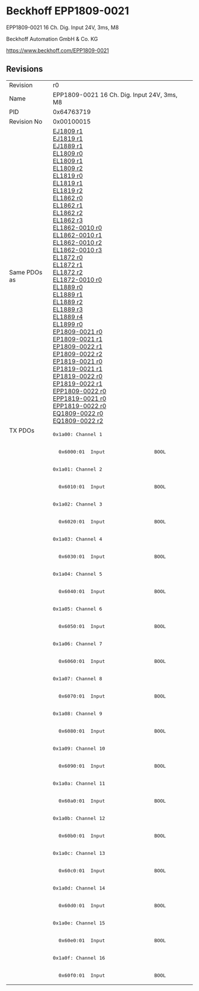 # Beckhoff EPP1809-0021

EPP1809-0021 16 Ch. Dig. Input 24V, 3ms, M8

Beckhoff Automation GmbH & Co. KG

https://www.beckhoff.com/EPP1809-0021

## Revisions
<table>
<tr >
<td>Revision</td>
<td><div class="foo">r0</div></td>
</tr>
<tr >
<td>Name</td>
<td><div class="foo">EPP1809-0021 16 Ch. Dig. Input 24V, 3ms, M8</div></td>
</tr>
<tr >
<td>PID</td>
<td><div class="foo">0x64763719</div></td>
</tr>
<tr >
<td>Revision No</td>
<td><div class="foo">0x00100015</div></td>
</tr>
<tr >
<td>Same PDOs as</td>
<td><div class="foo"><a href="EJ1809">EJ1809 r1</a><br/><a href="EJ1819">EJ1819 r1</a><br/><a href="EJ1889">EJ1889 r1</a><br/><a href="EL1809">EL1809 r0</a><br/><a href="EL1809">EL1809 r1</a><br/><a href="EL1809">EL1809 r2</a><br/><a href="EL1819">EL1819 r0</a><br/><a href="EL1819">EL1819 r1</a><br/><a href="EL1819">EL1819 r2</a><br/><a href="EL1862">EL1862 r0</a><br/><a href="EL1862">EL1862 r1</a><br/><a href="EL1862">EL1862 r2</a><br/><a href="EL1862">EL1862 r3</a><br/><a href="EL1862-0010">EL1862-0010 r0</a><br/><a href="EL1862-0010">EL1862-0010 r1</a><br/><a href="EL1862-0010">EL1862-0010 r2</a><br/><a href="EL1862-0010">EL1862-0010 r3</a><br/><a href="EL1872">EL1872 r0</a><br/><a href="EL1872">EL1872 r1</a><br/><a href="EL1872">EL1872 r2</a><br/><a href="EL1872-0010">EL1872-0010 r0</a><br/><a href="EL1889">EL1889 r0</a><br/><a href="EL1889">EL1889 r1</a><br/><a href="EL1889">EL1889 r2</a><br/><a href="EL1889">EL1889 r3</a><br/><a href="EL1889">EL1889 r4</a><br/><a href="EL1899">EL1899 r0</a><br/><a href="EP1809-0021">EP1809-0021 r0</a><br/><a href="EP1809-0021">EP1809-0021 r1</a><br/><a href="EP1809-0022">EP1809-0022 r1</a><br/><a href="EP1809-0022">EP1809-0022 r2</a><br/><a href="EP1819-0021">EP1819-0021 r0</a><br/><a href="EP1819-0021">EP1819-0021 r1</a><br/><a href="EP1819-0022">EP1819-0022 r0</a><br/><a href="EP1819-0022">EP1819-0022 r1</a><br/><a href="EPP1809-0022">EPP1809-0022 r0</a><br/><a href="EPP1819-0021">EPP1819-0021 r0</a><br/><a href="EPP1819-0022">EPP1819-0022 r0</a><br/><a href="EQ1809-0022">EQ1809-0022 r0</a><br/><a href="EQ1809-0022">EQ1809-0022 r2</a></div></td>
</tr>
<tr class="txpdo pdosection">
<td rowspan=32 valign=top>TX PDOs</td>
<td><pre>0x1a00: Channel 1</pre></td>
<td></td>
</tr>
<tr class="txpdo">
<td><pre>  0x6000:01  Input                 BOOL</pre></td>
</tr>
<tr class="txpdo pdosection">
<td><pre>0x1a01: Channel 2</pre></td>
</tr>
<tr class="txpdo">
<td><pre>  0x6010:01  Input                 BOOL</pre></td>
</tr>
<tr class="txpdo pdosection">
<td><pre>0x1a02: Channel 3</pre></td>
</tr>
<tr class="txpdo">
<td><pre>  0x6020:01  Input                 BOOL</pre></td>
</tr>
<tr class="txpdo pdosection">
<td><pre>0x1a03: Channel 4</pre></td>
</tr>
<tr class="txpdo">
<td><pre>  0x6030:01  Input                 BOOL</pre></td>
</tr>
<tr class="txpdo pdosection">
<td><pre>0x1a04: Channel 5</pre></td>
</tr>
<tr class="txpdo">
<td><pre>  0x6040:01  Input                 BOOL</pre></td>
</tr>
<tr class="txpdo pdosection">
<td><pre>0x1a05: Channel 6</pre></td>
</tr>
<tr class="txpdo">
<td><pre>  0x6050:01  Input                 BOOL</pre></td>
</tr>
<tr class="txpdo pdosection">
<td><pre>0x1a06: Channel 7</pre></td>
</tr>
<tr class="txpdo">
<td><pre>  0x6060:01  Input                 BOOL</pre></td>
</tr>
<tr class="txpdo pdosection">
<td><pre>0x1a07: Channel 8</pre></td>
</tr>
<tr class="txpdo">
<td><pre>  0x6070:01  Input                 BOOL</pre></td>
</tr>
<tr class="txpdo pdosection">
<td><pre>0x1a08: Channel 9</pre></td>
</tr>
<tr class="txpdo">
<td><pre>  0x6080:01  Input                 BOOL</pre></td>
</tr>
<tr class="txpdo pdosection">
<td><pre>0x1a09: Channel 10</pre></td>
</tr>
<tr class="txpdo">
<td><pre>  0x6090:01  Input                 BOOL</pre></td>
</tr>
<tr class="txpdo pdosection">
<td><pre>0x1a0a: Channel 11</pre></td>
</tr>
<tr class="txpdo">
<td><pre>  0x60a0:01  Input                 BOOL</pre></td>
</tr>
<tr class="txpdo pdosection">
<td><pre>0x1a0b: Channel 12</pre></td>
</tr>
<tr class="txpdo">
<td><pre>  0x60b0:01  Input                 BOOL</pre></td>
</tr>
<tr class="txpdo pdosection">
<td><pre>0x1a0c: Channel 13</pre></td>
</tr>
<tr class="txpdo">
<td><pre>  0x60c0:01  Input                 BOOL</pre></td>
</tr>
<tr class="txpdo pdosection">
<td><pre>0x1a0d: Channel 14</pre></td>
</tr>
<tr class="txpdo">
<td><pre>  0x60d0:01  Input                 BOOL</pre></td>
</tr>
<tr class="txpdo pdosection">
<td><pre>0x1a0e: Channel 15</pre></td>
</tr>
<tr class="txpdo">
<td><pre>  0x60e0:01  Input                 BOOL</pre></td>
</tr>
<tr class="txpdo pdosection">
<td><pre>0x1a0f: Channel 16</pre></td>
</tr>
<tr class="txpdo">
<td><pre>  0x60f0:01  Input                 BOOL</pre></td>
</tr>
</table>
